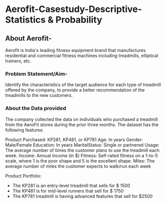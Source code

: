# Aerofit-Casestudy-Descriptive-Statistics & Probability

## About Aerofit-
Aerofit is India's leading fitness equipment brand that manufactures residential and commercial fitness machines including treadmills, elliptical trainers, etc.

### Problem Statement/Aim-
Identify the characteristics of the target audience for each type of treadmill offered by the company, to provide a better recommendation of the treadmills to the new customers. 

### About the Data provided
The company collected the data on individuals who purchased a treadmill from the AeroFit stores during the prior three months. The dataset has the following features:

Product Purchased:	KP281, KP481, or KP781
Age:	In years
Gender:	Male/Female
Education:	In years
MaritalStatus:	Single or partnered
Usage:	The average number of times the customer plans to use the treadmill each week.
Income:	Annual income (in \$)
Fitness:	Self-rated fitness on a 1-to-5 scale, where 1 is the poor shape and 5 is the excellent shape.
Miles:	The average number of miles the customer expects to walk/run each week

Product Portfolio:
- The KP281 is an entry-level treadmill that sells for \$ 1500
- The KP481 is for mid-level runners that sell for \$ 1750
- The KP781 treadmill is having advanced features that sell for \$2500
